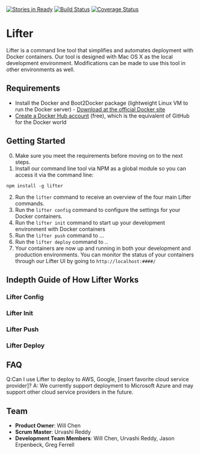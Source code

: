 [![Stories in Ready](https://badge.waffle.io/lifter-cli/lifter.svg?label=ready&title=Ready)](http://waffle.io/lifter-cli/lifter)
[![Build Status](https://travis-ci.org/lifter-cli/lifter.svg?branch=master)](https://travis-ci.org/lifter-cli/lifter)
[![Coverage Status](https://coveralls.io/repos/hrdocker/hrdocker/badge.png)](https://coveralls.io/r/hrdocker/hrdocker)

Lifter
========
Lifter is a command line tool that simplifies and automates deployment with Docker containers. Our tool is designed with Mac OS X as the local development environment. Modifications can be made to use this tool in other environments as well.

## Requirements
- Install the Docker and Boot2Docker package (lightweight Linux VM to run the Docker server) - [Download at the official Docker site](https://github.com/boot2docker/osx-installer/releases/latest)
- [Create a Docker Hub account](https://hub.docker.com/account/signup/) (free), which is the equivalent of GitHub for the Docker world

## Getting Started
0. Make sure you meet the requirements before moving on to the next steps. 
1. Install our command line tool via NPM as a global module so you can access it via the command line:
```
npm install -g lifter
```
2. Run the `lifter` command to receive an overview of the four main Lifter commands.
3. Run the `lifter config` command to configure the settings for your Docker containers.
4. Run the `lifter init` command to start up your development environment with Docker containers
5. Run the `lifter push` command to ...
6. Run the `lifter deploy` command to ..
7. Your containers are now up and running in both your development and production environments. You can monitor the status of your containers through our Lifter UI by going to `http://localhost:####/`

## Indepth Guide of How Lifter Works

### Lifter Config

### Lifter Init

### Lifter Push

### Lifter Deploy

## FAQ
Q:Can I use Lifter to deploy to AWS, Google, [insert favorite cloud service provider]?
A: We currently support deployment to Microsoft Azure and may support other cloud service providers in the future. 

## Team

  - __Product Owner__: Will Chen
  - __Scrum Master__: Urvashi Reddy
  - __Development Team Members__: Will Chen, Urvashi Reddy, Jason Erpenbeck, Greg Ferrell

